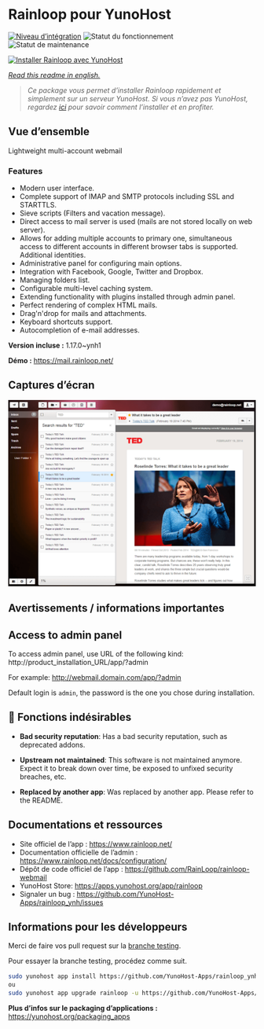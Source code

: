 <!--
N.B.: This README was automatically generated by https://github.com/YunoHost/apps/tree/master/tools/README-generator
It shall NOT be edited by hand.
-->

# Rainloop pour YunoHost

[![Niveau d’intégration](https://dash.yunohost.org/integration/rainloop.svg)](https://dash.yunohost.org/appci/app/rainloop) ![Statut du fonctionnement](https://ci-apps.yunohost.org/ci/badges/rainloop.status.svg) ![Statut de maintenance](https://ci-apps.yunohost.org/ci/badges/rainloop.maintain.svg)

[![Installer Rainloop avec YunoHost](https://install-app.yunohost.org/install-with-yunohost.svg)](https://install-app.yunohost.org/?app=rainloop)

*[Read this readme in english.](./README.md)*

> *Ce package vous permet d’installer Rainloop rapidement et simplement sur un serveur YunoHost.
Si vous n’avez pas YunoHost, regardez [ici](https://yunohost.org/#/install) pour savoir comment l’installer et en profiter.*

## Vue d’ensemble

Lightweight multi-account webmail

### Features

- Modern user interface.
- Complete support of IMAP and SMTP protocols including SSL and STARTTLS.
- Sieve scripts (Filters and vacation message).
- Direct access to mail server is used (mails are not stored locally on web server).
- Allows for adding multiple accounts to primary one, simultaneous access to different accounts in different browser tabs is supported. Additional identities.
- Administrative panel for configuring main options.
- Integration with Facebook, Google, Twitter and Dropbox.
- Managing folders list.
- Configurable multi-level caching system.
- Extending functionality with plugins installed through admin panel.
- Perfect rendering of complex HTML mails.
- Drag'n'drop for mails and attachments.
- Keyboard shortcuts support.
- Autocompletion of e-mail addresses.


**Version incluse :** 1.17.0~ynh1

**Démo :** https://mail.rainloop.net/

## Captures d’écran

![Capture d’écran de Rainloop](./doc/screenshots/screenshot.png)

## Avertissements / informations importantes

## Access to admin panel

To access admin panel, use URL of the following kind: http://product_installation_URL/app/?admin

For example: http://webmail.domain.com/app/?admin

Default login is `admin`, the password is the one you chose during installation. 
## :red_circle: Fonctions indésirables

- **Bad security reputation**: Has a bad security reputation, such as deprecated addons.

- **Upstream not maintained**: This software is not maintained anymore. Expect it to break down over time, be exposed to unfixed security breaches, etc.

- **Replaced by another app**: Was replaced by another app. Please refer to the README.

## Documentations et ressources

* Site officiel de l’app : <https://www.rainloop.net/>
* Documentation officielle de l’admin : <https://www.rainloop.net/docs/configuration/>
* Dépôt de code officiel de l’app : <https://github.com/RainLoop/rainloop-webmail>
* YunoHost Store: <https://apps.yunohost.org/app/rainloop>
* Signaler un bug : <https://github.com/YunoHost-Apps/rainloop_ynh/issues>

## Informations pour les développeurs

Merci de faire vos pull request sur la [branche testing](https://github.com/YunoHost-Apps/rainloop_ynh/tree/testing).

Pour essayer la branche testing, procédez comme suit.

``` bash
sudo yunohost app install https://github.com/YunoHost-Apps/rainloop_ynh/tree/testing --debug
ou
sudo yunohost app upgrade rainloop -u https://github.com/YunoHost-Apps/rainloop_ynh/tree/testing --debug
```

**Plus d’infos sur le packaging d’applications :** <https://yunohost.org/packaging_apps>